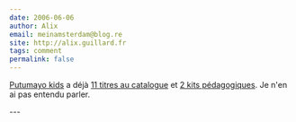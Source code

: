 ```yaml
---
date: 2006-06-06
author: Alix
email: meinamsterdam@blog.re
site: http://alix.guillard.fr
tags: comment
permalink: false
---
```


<p><a href="http://www.putumayo.com/playground.html">Putumayo kids</a> a déjà <a href="http://www.putumayo.com/playground_cds.html">11 titres au catalogue</a> et <a href="http://www.putumayo.com/playground_multicultural.html">2 kits pédagogiques</a>. Je n'en ai pas entendu parler.

</p>
---